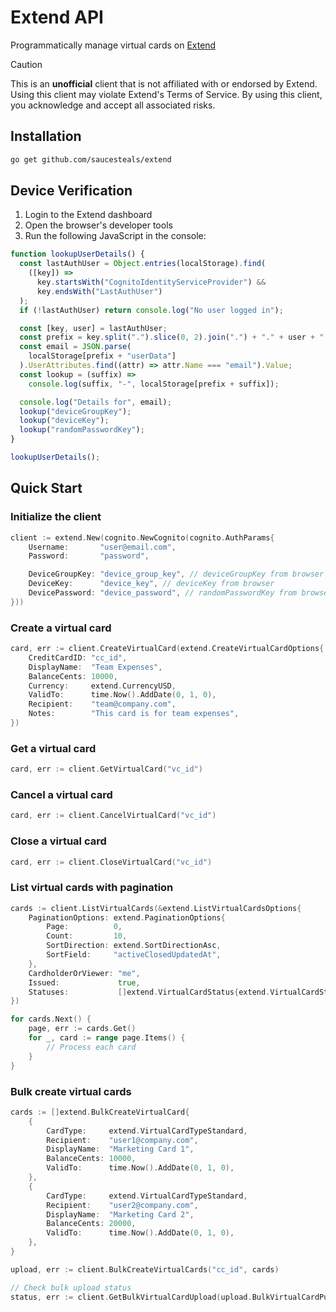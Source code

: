# Extend API

Programmatically manage virtual cards on [Extend](https://www.paywithextend.com/)

> [!CAUTION]
> This is an **unofficial** client that is not affiliated with or endorsed by Extend.
> Using this client may violate Extend's Terms of Service.
> By using this client, you acknowledge and accept all associated risks.

## Installation

```sh
go get github.com/saucesteals/extend
```

## Device Verification

1. Login to the Extend dashboard
2. Open the browser's developer tools
3. Run the following JavaScript in the console:

```js
function lookupUserDetails() {
  const lastAuthUser = Object.entries(localStorage).find(
    ([key]) =>
      key.startsWith("CognitoIdentityServiceProvider") &&
      key.endsWith("LastAuthUser")
  );
  if (!lastAuthUser) return console.log("No user logged in");

  const [key, user] = lastAuthUser;
  const prefix = key.split(".").slice(0, 2).join(".") + "." + user + ".";
  const email = JSON.parse(
    localStorage[prefix + "userData"]
  ).UserAttributes.find((attr) => attr.Name === "email").Value;
  const lookup = (suffix) =>
    console.log(suffix, "-", localStorage[prefix + suffix]);

  console.log("Details for", email);
  lookup("deviceGroupKey");
  lookup("deviceKey");
  lookup("randomPasswordKey");
}

lookupUserDetails();
```

## Quick Start

### Initialize the client

```go
client := extend.New(cognito.NewCognito(cognito.AuthParams{
	Username:       "user@email.com",
	Password:       "password",

	DeviceGroupKey: "device_group_key", // deviceGroupKey from browser
	DeviceKey:      "device_key", // deviceKey from browser
	DevicePassword: "device_password", // randomPasswordKey from browser
}))
```

### Create a virtual card

```go
card, err := client.CreateVirtualCard(extend.CreateVirtualCardOptions{
	CreditCardID: "cc_id",
	DisplayName:  "Team Expenses",
	BalanceCents: 10000,
	Currency:     extend.CurrencyUSD,
	ValidTo:      time.Now().AddDate(0, 1, 0),
	Recipient:    "team@company.com",
	Notes:        "This card is for team expenses",
})
```

### Get a virtual card

```go
card, err := client.GetVirtualCard("vc_id")
```

### Cancel a virtual card

```go
card, err := client.CancelVirtualCard("vc_id")
```

### Close a virtual card

```go
card, err := client.CloseVirtualCard("vc_id")
```

### List virtual cards with pagination

```go
cards := client.ListVirtualCards(&extend.ListVirtualCardsOptions{
    PaginationOptions: extend.PaginationOptions{
		Page:          0,
		Count:         10,
		SortDirection: extend.SortDirectionAsc,
		SortField:     "activeClosedUpdatedAt",
	},
	CardholderOrViewer: "me",
	Issued:             true,
	Statuses:           []extend.VirtualCardStatus{extend.VirtualCardStatusActive},
})

for cards.Next() {
	page, err := cards.Get()
	for _, card := range page.Items() {
		// Process each card
	}
}
```

### Bulk create virtual cards

```go
cards := []extend.BulkCreateVirtualCard{
	{
		CardType:     extend.VirtualCardTypeStandard,
		Recipient:    "user1@company.com",
		DisplayName:  "Marketing Card 1",
		BalanceCents: 10000,
		ValidTo:      time.Now().AddDate(0, 1, 0),
	},
	{
		CardType:     extend.VirtualCardTypeStandard,
		Recipient:    "user2@company.com",
		DisplayName:  "Marketing Card 2",
		BalanceCents: 20000,
		ValidTo:      time.Now().AddDate(0, 1, 0),
	},
}

upload, err := client.BulkCreateVirtualCards("cc_id", cards)

// Check bulk upload status
status, err := client.GetBulkVirtualCardUpload(upload.BulkVirtualCardPush.BulkVirtualCardUploadID)
```
